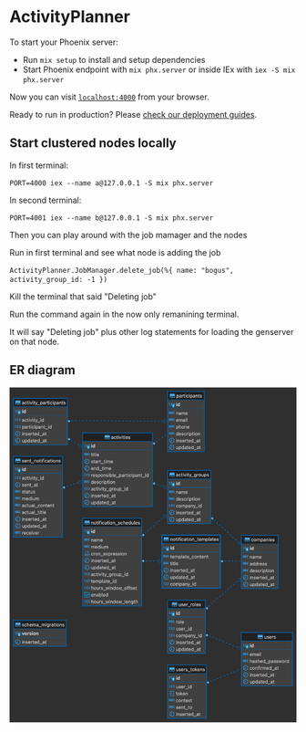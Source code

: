 # ActivityPlanner

To start your Phoenix server:

  * Run `mix setup` to install and setup dependencies
  * Start Phoenix endpoint with `mix phx.server` or inside IEx with `iex -S mix phx.server`

Now you can visit [`localhost:4000`](http://localhost:4000) from your browser.

Ready to run in production? Please [check our deployment guides](https://hexdocs.pm/phoenix/deployment.html).

## Start clustered nodes locally

In first terminal:
```
PORT=4000 iex --name a@127.0.0.1 -S mix phx.server
```

In second terminal:
```
PORT=4001 iex --name b@127.0.0.1 -S mix phx.server
```

Then you can play around with the job mamager and the nodes

Run in first terminal and see what node is adding the job

```
ActivityPlanner.JobManager.delete_job(%{ name: "bogus", activity_group_id: -1 })
```

Kill the terminal that said "Deleting job"

Run the command again in the now only remanining terminal.

It will say "Deleting job" plus other log statements for loading the genserver on that node.

## ER diagram

![Diagram](diagram.png)
